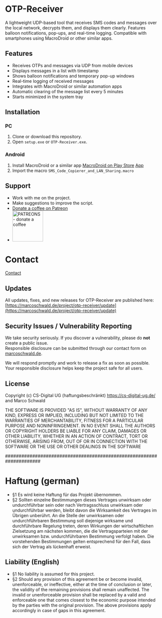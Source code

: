 # OTP-Receiver
A lightweight UDP-based tool that receives SMS codes and messages over the local network, decrypts them, and displays them clearly. Features balloon notifications, pop-ups, and real-time logging. Compatible with smartphones using MacroDroid or other similar apps.

## Features
- Receives OTPs and messages via UDP from mobile devices
- Displays messages in a list with timestamp
- Shows balloon notifications and temporary pop-up windows
- Real-time logging of received messages
- Integrates with MacroDroid or similar automation apps
- Automatic clearing of the message list every 5 minutes
- Starts minimized in the system tray

## Installation
### PC
1. Clone or download this repository.
2. Open `setup.exe` or `OTP-Receiver.exe`.

### Android
1. Install MacroDroid or a similar app
[MacroDroid on Play Store](https://play.google.com/store/apps/details?id=com.arlosoft.macrodroid&pcampaignid=web_share&aff=marcoschwald.de)
<a href="https://play.google.com/store/apps/details?id=com.arlosoft.macrodroid&pcampaignid=web_share&aff=marcoschwald.de" target="_blank">App </a>
3. Import the macro `SMS_Code_Copierer_and_LAN_Sharing.macro`



## Support
- Work with me on the project.
- Make suggestions to improve the script.
- [Donate a coffee on Patreon](https://www.patreon.com/join/marcoschwald)
- <a href="https://www.patreon.com/join/marcoschwald" target="_blank"><img src="images/patreon_logo.png" alt="PATREONS - donate a coffee" style="width:100px;height:100px;"></a>


# Contact
<a href="https://marcoschwald.de/kontakt/kontakt.php" target="_blank">Contact</a>

## Updates
All updates, fixes, and new releases for OTP-Receiver are published here:  
[https://marcoschwald.de/project/otp-receiver/update](https://marcoschwald.de/project/otp-receiver/update)


## Security Issues / Vulnerability Reporting

We take security seriously. If you discover a vulnerability, please do **not** create a public issue.  
Responsible disclosure can be submitted through our contact form on [marcoschwald.de](https://marcoschwald.de/kontakt/kontakt.php).

We will respond promptly and work to release a fix as soon as possible.  
Your responsible disclosure helps keep the project safe for all users.

  
## License
Copyright (c) CS-Digital UG (haftungsbeschränkt) https://cs-digital-ug.de/  
and Marco Schwald

THE SOFTWARE IS PROVIDED "AS IS", WITHOUT WARRANTY OF ANY KIND, EXPRESS OR IMPLIED,
INCLUDING BUT NOT LIMITED TO THE WARRANTIES OF MERCHANTABILITY, FITNESS FOR A PARTICULAR PURPOSE AND NONINFRINGEMENT.
IN NO EVENT SHALL THE AUTHORS OR COPYRIGHT HOLDERS BE LIABLE FOR ANY CLAIM, DAMAGES OR OTHER LIABILITY,
WHETHER IN AN ACTION OF CONTRACT, TORT OR OTHERWISE, ARISING FROM, OUT OF OR IN CONNECTION WITH THE SOFTWARE OR
THE USE OR OTHER DEALINGS IN THE SOFTWARE

  
  
  
  
  #####################################################################
# Haftung (german)
  - §1 Es wird keine Haftung für das Projekt übernommen.
  - §2 Sollten einzelne Bestimmungen dieses Vertrages unwirksam oder undurchführbar sein oder nach Vertragsschluss unwirksam oder undurchführbar werden, bleibt davon die Wirksamkeit des Vertrages im Übrigen unberührt. An die Stelle der unwirksamen oder undurchführbaren Bestimmung soll diejenige wirksame und durchführbare Regelung treten, deren Wirkungen der wirtschaftlichen Zielsetzung am nächsten kommen, die die Vertragsparteien mit der unwirksamen bzw. undurchführbaren Bestimmung verfolgt haben. Die vorstehenden Bestimmungen gelten entsprechend für den Fall, dass sich der Vertrag als lückenhaft erweist.

## Liability (English)
- §1 No liability is assumed for this project.
- §2 Should any provision of this agreement be or become invalid, unenforceable, or ineffective, either at the time of conclusion or later, the validity of the remaining provisions shall remain unaffected. The invalid or unenforceable provision shall be replaced by a valid and enforceable one that comes closest to the economic purpose intended by the parties with the original provision. The above provisions apply accordingly in case of gaps in this agreement.

